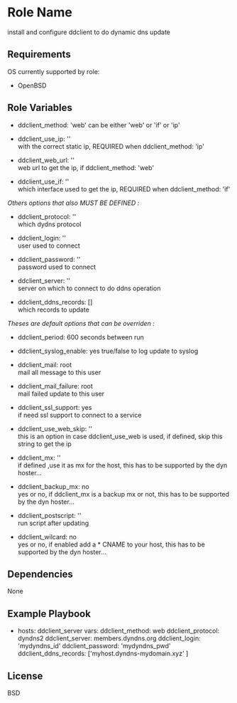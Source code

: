Role Name
=========

install and configure ddclient to do dynamic dns update

Requirements
------------

OS currently supported by role:
- OpenBSD

Role Variables
--------------
* ddclient_method: 'web'
can be either 'web' or 'if' or 'ip'

* ddclient_use_ip: ''         
with the correct static ip, REQUIRED when ddclient_method: 'ip'

* ddclient_web_url: ''	    
web url to get the ip, if ddclient_method: 'web'

* ddclient_use_if: ''         
which interface used to get the ip, REQUIRED when ddclient_method: 'if'

*Others options that also MUST BE DEFINED :*
* ddclient_protocol: ''      
which dydns protocol

* ddclient_login: ''         
user used to connect

* ddclient_password: ''       
password used to connect

* ddclient_server: ''         
server on which to connect to do ddns operation

* ddclient_ddns_records: []   
which records to update

*Theses are default options that can be overriden :*
* ddclient_period: 600
seconds between run

* ddclient_syslog_enable: yes
true/false to log update to syslog

* ddclient_mail: root            
mail all message to this user

* ddclient_mail_failure: root    
mail failed update to this user

* ddclient_ssl_support: yes      
if need ssl support to connect to a service

* ddclient_use_web_skip: ''   
this is an option in case ddclient_use_web is used, if defined, skip this string to get the ip

* ddclient_mx: ''             
if defined ,use it as mx for the host, this has to be supported by the dyn hoster...

* ddclient_backup_mx: no      
yes or no, if ddclient_mx is a backup mx or not, this has to be supported by the dyn hoster...

* ddclient_postscript: ''     
run script after updating

* ddclient_wilcard: no        
yes or no, if enabled add a  * CNAME to your host, this has to be supported by the dyn hoster...

Dependencies
------------

None

Example Playbook
----------------

- hosts:  ddclient_server
  vars:
    ddclient_method: web
    ddclient_protocol: dyndns2 
    ddclient_server: members.dyndns.org
    ddclient_login: 'mydyndns_id'
    ddclient_password: 'mydyndns_pwd'
    ddclient_ddns_records: ['myhost.dyndns-mydomain.xyz' ]
    
License
-------

BSD
